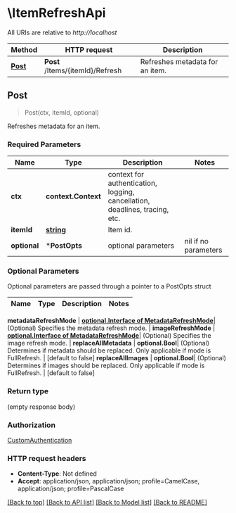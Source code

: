 # \ItemRefreshApi

All URIs are relative to *http://localhost*

Method | HTTP request | Description
------------- | ------------- | -------------
[**Post**](ItemRefreshApi.md#Post) | **Post** /Items/{itemId}/Refresh | Refreshes metadata for an item.



## Post

> Post(ctx, itemId, optional)

Refreshes metadata for an item.

### Required Parameters


Name | Type | Description  | Notes
------------- | ------------- | ------------- | -------------
**ctx** | **context.Context** | context for authentication, logging, cancellation, deadlines, tracing, etc.
**itemId** | [**string**](.md)| Item id. | 
 **optional** | ***PostOpts** | optional parameters | nil if no parameters

### Optional Parameters

Optional parameters are passed through a pointer to a PostOpts struct


Name | Type | Description  | Notes
------------- | ------------- | ------------- | -------------

 **metadataRefreshMode** | [**optional.Interface of MetadataRefreshMode**](.md)| (Optional) Specifies the metadata refresh mode. | 
 **imageRefreshMode** | [**optional.Interface of MetadataRefreshMode**](.md)| (Optional) Specifies the image refresh mode. | 
 **replaceAllMetadata** | **optional.Bool**| (Optional) Determines if metadata should be replaced. Only applicable if mode is FullRefresh. | [default to false]
 **replaceAllImages** | **optional.Bool**| (Optional) Determines if images should be replaced. Only applicable if mode is FullRefresh. | [default to false]

### Return type

 (empty response body)

### Authorization

[CustomAuthentication](../README.md#CustomAuthentication)

### HTTP request headers

- **Content-Type**: Not defined
- **Accept**: application/json, application/json; profile=CamelCase, application/json; profile=PascalCase

[[Back to top]](#) [[Back to API list]](../README.md#documentation-for-api-endpoints)
[[Back to Model list]](../README.md#documentation-for-models)
[[Back to README]](../README.md)

